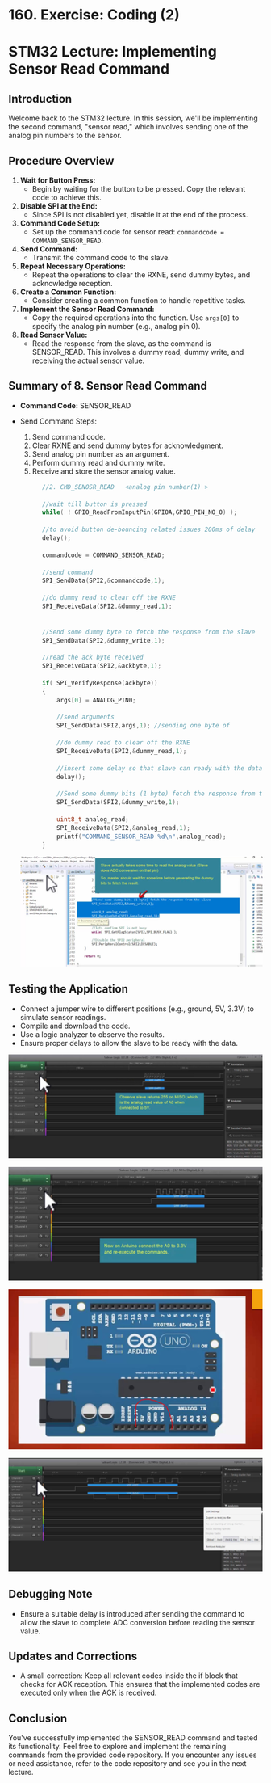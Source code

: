 # 160. Exercise: Coding (2)



#  STM32 Lecture: Implementing Sensor Read Command

## Introduction

Welcome back to the STM32 lecture. In this session, we'll be implementing the second command, "sensor read," which involves sending one of the analog pin numbers to the sensor.

## Procedure Overview

1. **Wait for Button Press:**
   - Begin by waiting for the button to be pressed. Copy the relevant code to achieve this.
2. **Disable SPI at the End:**
   - Since SPI is not disabled yet, disable it at the end of the process.
3. **Command Code Setup:**
   - Set up the command code for sensor read: `commandcode = COMMAND_SENSOR_READ`.
4. **Send Command:**
   - Transmit the command code to the slave.
5. **Repeat Necessary Operations:**
   - Repeat the operations to clear the RXNE, send dummy bytes, and acknowledge reception.
6. **Create a Common Function:**
   - Consider creating a common function to handle repetitive tasks.
7. **Implement the Sensor Read Command:**
   - Copy the required operations into the function. Use `args[0]` to specify the analog pin number (e.g., analog pin 0).
8. **Read Sensor Value:**
   - Read the response from the slave, as the command is SENSOR_READ. This involves a dummy read, dummy write, and receiving the actual sensor value.

## Summary of  8. Sensor Read Command

- **Command Code:** SENSOR_READ

- Send Command Steps:

  1. Send command code.
  2. Clear RXNE and send dummy bytes for acknowledgment.
  3. Send analog pin number as an argument.
  4. Perform dummy read and dummy write.
  5. Receive and store the sensor analog value.

  ```c
  		//2. CMD_SENOSR_READ   <analog pin number(1) >
  
  		//wait till button is pressed
  		while( ! GPIO_ReadFromInputPin(GPIOA,GPIO_PIN_NO_0) );
  
  		//to avoid button de-bouncing related issues 200ms of delay
  		delay();
  
  		commandcode = COMMAND_SENSOR_READ;
  
  		//send command
  		SPI_SendData(SPI2,&commandcode,1);
  
  		//do dummy read to clear off the RXNE
  		SPI_ReceiveData(SPI2,&dummy_read,1);
  
  
  		//Send some dummy byte to fetch the response from the slave
  		SPI_SendData(SPI2,&dummy_write,1);
  
  		//read the ack byte received
  		SPI_ReceiveData(SPI2,&ackbyte,1);
  
  		if( SPI_VerifyResponse(ackbyte))
  		{
  			args[0] = ANALOG_PIN0;
  
  			//send arguments
  			SPI_SendData(SPI2,args,1); //sending one byte of
  
  			//do dummy read to clear off the RXNE
  			SPI_ReceiveData(SPI2,&dummy_read,1);
  
  			//insert some delay so that slave can ready with the data
  			delay();
  
  			//Send some dummy bits (1 byte) fetch the response from the slave
  			SPI_SendData(SPI2,&dummy_write,1);
  
  			uint8_t analog_read;
  			SPI_ReceiveData(SPI2,&analog_read,1);
  			printf("COMMAND_SENSOR_READ %d\n",analog_read);
  		}
  ```

  ![01](https://github.com/knightsummon/Mastering-Microcontroller-and-Embedded-Driver-Development/blob/main/43.%20Exercise%20SPI%20Receive%20Data/160.%20Exercise%20Coding%20(2).assets/01.jpg)

## Testing the Application

- Connect a jumper wire to different positions (e.g., ground, 5V, 3.3V) to simulate sensor readings.
- Compile and download the code.
- Use a logic analyzer to observe the results.
- Ensure proper delays to allow the slave to be ready with the data.

![02](https://github.com/knightsummon/Mastering-Microcontroller-and-Embedded-Driver-Development/blob/main/43.%20Exercise%20SPI%20Receive%20Data/160.%20Exercise%20Coding%20(2).assets/02.jpg)

![03](https://github.com/knightsummon/Mastering-Microcontroller-and-Embedded-Driver-Development/blob/main/43.%20Exercise%20SPI%20Receive%20Data/160.%20Exercise%20Coding%20(2).assets/03.jpg)

![04](https://github.com/knightsummon/Mastering-Microcontroller-and-Embedded-Driver-Development/blob/main/43.%20Exercise%20SPI%20Receive%20Data/160.%20Exercise%20Coding%20(2).assets/04.jpg)

![05](https://github.com/knightsummon/Mastering-Microcontroller-and-Embedded-Driver-Development/blob/main/43.%20Exercise%20SPI%20Receive%20Data/160.%20Exercise%20Coding%20(2).assets/05.jpg)



## Debugging Note

- Ensure a suitable delay is introduced after sending the command to allow the slave to complete ADC conversion before reading the sensor value.

## Updates and Corrections

- A small correction: Keep all relevant codes inside the if block that checks for ACK reception. This ensures that the implemented codes are executed only when the ACK is received.

## Conclusion

You've successfully implemented the SENSOR_READ command and tested its functionality. Feel free to explore and implement the remaining commands from the provided code repository. If you encounter any issues or need assistance, refer to the code repository and see you in the next lecture.
